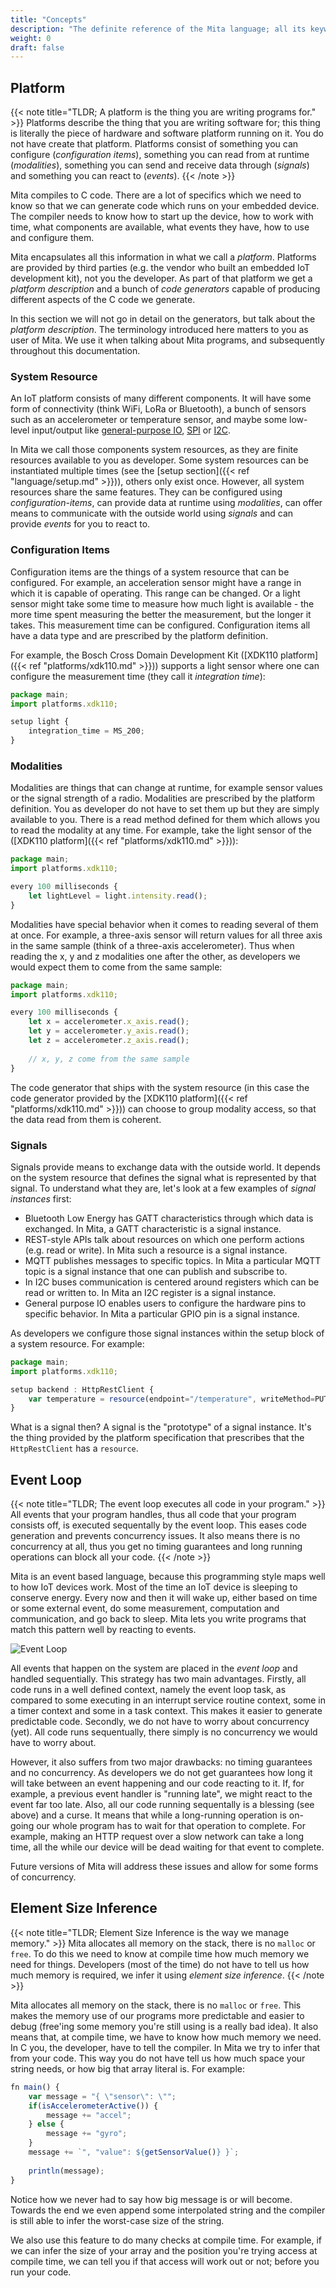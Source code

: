 ```yaml
---
title: "Concepts"
description: "The definite reference of the Mita language; all its keywords, constructs and tricks."
weight: 0
draft: false
---
```


## Platform
{{< note title="TLDR; A platform is the thing you are writing programs for." >}}
Platforms describe the thing that you are writing software for; this thing is literally the piece of hardware and software platform running on it.
You do not have create that platform. 
Platforms consist of something you can configure (_configuration items_),
something you can read from at runtime (_modalities_), 
something you can send and receive data through (_signals_) 
and something you can react to (_events_).
{{< /note >}}
 
Mita compiles to C code. There are a lot of specifics which we need to know so that we can generate code which runs on your embedded device.
The compiler needs to know how to start up the device, how to work with time, what components are available, what events they have, how to use and configure them.

Mita encapsulates all this information in what we call a _platform_. Platforms are provided by third parties (e.g. the vendor who built an embedded IoT development kit), not you the developer.
As part of that platform we get a _platform description_ and a bunch of _code generators_ capable of producing different aspects of the C code we generate.

In this section we will not go in detail on the generators, but talk about the _platform description_. The terminology introduced here matters to you as user of Mita.
We use it when talking about Mita programs, and subsequently throughout this documentation.


### System Resource
An IoT platform consists of many different components.
It will have some form of connectivity (think WiFi, LoRa or Bluetooth),
a bunch of sensors such as an accelerometer or temperature sensor,
and maybe some low-level input/output like [general-purpose IO](https://en.wikipedia.org/wiki/GPIO), [SPI](https://en.wikipedia.org/wiki/Serial_Peripheral_Interface_Bus) or [I2C](https://en.wikipedia.org/wiki/I2C).

In Mita we call those components system resources, as they are finite resources available to you as developer.
Some system resources can be instantiated multiple times (see the [setup section]({{< ref "language/setup.md" >}})), others only exist once.
However, all system resources share the same features. They can be configured using _configuration-items_, can provide data at runtime using _modalities_, can offer means to communicate with the outside world using _signals_ and can provide _events_ for you to react to. 

### Configuration Items
Configuration items are the things of a system resource that can be configured.
For example, an acceleration sensor might have a range in which it is capable of operating. This range can be changed.
Or a light sensor might take some time to measure how much light is available - the more time spent measuring the better the measurement, but the longer it takes. This measurement time can be configured.
Configuration items all have a data type and are prescribed by the platform definition.

For example, the Bosch Cross Domain Development Kit ([XDK110 platform]({{< ref "platforms/xdk110.md" >}})) supports a light sensor where one can configure the measurement time (they call it _integration time_):
```TypeScript
package main;
import platforms.xdk110;

setup light {
	integration_time = MS_200;
}
```

### Modalities
Modalities are things that can change at runtime, for example sensor values or the signal strength of a radio. Modalities are prescribed by the platform definition. You as developer do not have to set them up but they are simply available to you.
There is a read method defined for them which allows you to read the modality at any time. For example, take the light sensor of the ([XDK110 platform]({{< ref "platforms/xdk110.md" >}})):
```TypeScript
package main;
import platforms.xdk110;

every 100 milliseconds {
	let lightLevel = light.intensity.read();
}
```

Modalities have special behavior when it comes to reading several of them at once. For example, a three-axis sensor will return values for all three axis in the same sample (think of a three-axis accelerometer). Thus when reading the x, y and z modalities one after the other, as developers we would expect them to come from the same sample: 
```TypeScript
package main;
import platforms.xdk110;

every 100 milliseconds {
	let x = accelerometer.x_axis.read();
	let y = accelerometer.y_axis.read();
	let z = accelerometer.z_axis.read();
	
	// x, y, z come from the same sample
}
```
The code generator that ships with the system resource (in this case the code generator provided by the [XDK110 platform]({{< ref "platforms/xdk110.md" >}})) can choose to group modality access, so that the data read from them is coherent.

### Signals
Signals provide means to exchange data with the outside world. 
It depends on the system resource that defines the signal what is represented by that signal.
To understand what they are, let's look at a few examples of _signal instances_ first:

* Bluetooth Low Energy has GATT characteristics through which data is exchanged. In Mita, a GATT characteristic is a signal instance.
* REST-style APIs talk about resources on which one perform actions (e.g. read or write). In Mita such a resource is a signal instance.
* MQTT publishes messages to specific topics. In Mita a particular MQTT topic is a signal instance that one can publish and subscribe to.
* In I2C buses communication is centered around registers which can be read or written to. In Mita an I2C register is a signal instance.
* General purpose IO enables users to configure the hardware pins to specific behavior. In Mita a particular GPIO pin is a signal instance.
 
As developers we configure those signal instances within the setup block of a system resource. For example:
```TypeScript
package main;
import platforms.xdk110;

setup backend : HttpRestClient {
	var temperature = resource(endpoint="/temperature", writeMethod=PUT);
}

```

What is a signal then? A signal is the "prototype" of a signal instance.
It's the thing provided by the platform specification that prescribes that the `HttpRestClient` has a `resource`.

## Event Loop
{{< note title="TLDR; The event loop executes all code in your program." >}}
All events that your program handles, thus all code that your program consists off, is executed sequentally by the event loop.
This eases code generation and prevents concurrency issues. It also means there is no concurrency at all, thus you get no timing
guarantees and long running operations can block all your code.
{{< /note >}}

Mita is an event based language, because this programming style maps well to how IoT devices work. Most of the time an IoT device is sleeping to conserve energy.
Every now and then it will wake up, either based on time or some external event, do some measurement, computation and communication, and go back to sleep.
Mita lets you write programs that match this pattern well by reacting to events. 

![Event Loop](eventLoop.png)

All events that happen on the system are placed in the _event loop_ and handled sequentially.
This strategy has two main advantages.
Firstly, all code runs in a well defined context, namely the event loop task, as compared to some executing in an interrupt service routine context, some in a timer context and some in a task context. This makes it easier to generate predictable code. 
Secondly, we do not have to worry about concurrency (yet). All code runs sequentually, there simply is no concurrency we would have to worry about.

However, it also suffers from two major drawbacks: no timing guarantees and no concurrency.
As developers we do not get guarantees how long it will take between an event happening and our code reacting to it.
If, for example, a previous event handler is "running late", we might react to the event far too late.
Also, all our code running sequentally is a blessing (see above) and a curse. It means that while a long-running operation is on-going our whole program has to wait for that operation to complete.
For example, making an HTTP request over a slow network can take a long time, all the while our device will be dead waiting for that event to complete.

Future versions of Mita will address these issues and allow for some forms of concurrency. 

## Element Size Inference
{{< note title="TLDR; Element Size Inference is the way we manage memory." >}}
Mita allocates all memory on the stack, there is no `malloc` or `free`. To do this we need to know at compile time how much memory
we need for things. Developers (most of the time) do not have to tell us how much memory is required, we infer it using _element size inference_.
{{< /note >}}

Mita allocates all memory on the stack, there is no `malloc` or `free`.
This makes the memory use of our programs more predictable and easier to debug (free'ing some memory you're still using is a really bad idea).
It also means that, at compile time, we have to know how much memory we need. In C you, the developer, have to tell the compiler. In Mita we try to infer
that from your code. This way you do not have tell us how much space your string needs, or how big that array literal is. For example:
```TypeScript
fn main() {
	var message = "{ \"sensor\": \"";
	if(isAccelerometerActive()) {
		message += "accel";
	} else {
		message += "gyro";
	}
	message += `", "value": ${getSensorValue()} }`;
	
	println(message);
}
```
Notice how we never had to say how big message is or will become. Towards the end we even append some interpolated string and the compiler is still able to infer the worst-case size of the string.

We also use this feature to do many checks at compile time. For example, if we can infer the size of your array and the position you're trying access at compile time,
we can tell you if that access will work out or not; before you run your code.
